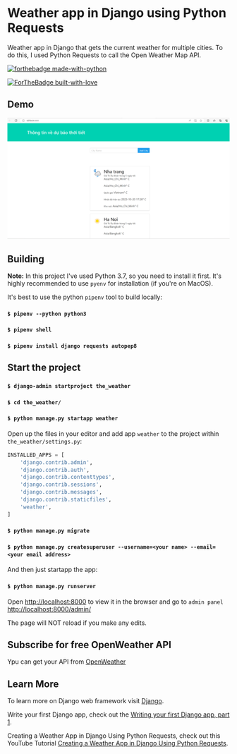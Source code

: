 # Weather app in Django using Python Requests

Weather app in Django that gets the current weather for multiple cities. To do this, I used Python Requests to call the Open Weather Map API.



[![forthebadge made-with-python](http://ForTheBadge.com/images/badges/made-with-python.svg)](https://www.python.org/)

[![ForTheBadge built-with-love](http://ForTheBadge.com/images/badges/built-with-love.svg)](https://GitHub.com/Naereen/)

## Demo
![](img/WeatherApp2.png)

## Building

**Note:** In this project I've used Python 3.7, so you need to install it first. It's highly recommended to use `pyenv` for installation (if you're on MacOS).

It's best to use the python `pipenv` tool to build locally:

#### `$ pipenv --python python3`
#### `$ pipenv shell`
#### `$ pipenv install django requests autopep8`

## Start the project

#### `$ django-admin startproject the_weather`
#### `$ cd the_weather/`
#### `$ python manage.py startapp weather`

Open up the files in your editor and add app `weather` to the project within `the_weather/settings.py`:

```python
INSTALLED_APPS = [
    'django.contrib.admin',
    'django.contrib.auth',
    'django.contrib.contenttypes',
    'django.contrib.sessions',
    'django.contrib.messages',
    'django.contrib.staticfiles',
    'weather',
]
```
#### `$ python manage.py migrate`
#### `$ python manage.py createsuperuser --username=<your name> --email=<your email address>`

And then just startapp the app:

#### `$ python manage.py runserver`

Open [http://localhost:8000](http://localhost:8000) to view it in the browser and go to `admin panel` [http://localhost:8000/admin/](http://localhost:8000/admin/)

The page will NOT reload if you make any edits.<br>

## Subscribe for free OpenWeather API

Ypu can get your API from [OpenWeather](https://home.openweathermap.org/)

## Learn More

To learn more on Django web framework visit [Django](https://www.djangoproject.com/).

Write your first Django app, check out the [Writing your first Django app, part 1](https://docs.djangoproject.com/en/2.2/intro/tutorial01/).

Creating a Weather App in Django Using Python Requests, check out this YouTube Tutorial [Creating a Weather App in Django Using Python Requests](https://www.youtube.com/watch?v=v7xjdXWZafY&t=65s).
